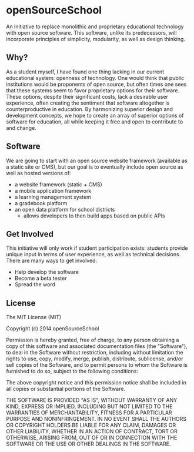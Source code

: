 # openSourceSchool

An initiative to replace monolithic and proprietary educational technology with open source software. This software, unlike its predecessors, will incorporate principles of simplicity, modularity, as well as design thinking.

## Why?

As a student myself, I have found one thing lacking in our current educational system: openness of technology. One would think that public institutions would be proponents of open source, but often times one sees that these systems seem to favor proprietary options for their software. These options, despite their significant costs, lack a desirable user experience, often creating the sentiment that software altogether is counterproductive in education. By harmonizing superior design and development concepts, we hope to create an array of superior options of software for education, all while keeping it free and open to contribute to and change.

## Software

We are going to start with an open source website framework (available as a static site or CMS), but our goal is to eventually include open source as well as hosted versions of:

- a website framework (static + CMS)
- a mobile application framework
- a learning management system
- a gradebook platform
- an open data platform for school districts
	- allows developers to then build apps based on public APIs

## Get Involved

This initiative will only work if student participation exists: students provide unique input in terms of user experience, as well as technical decisions. There are many ways to get involved:

* Help develop the software
* Become a beta tester
* Spread the word

## License

The MIT License (MIT)

Copyright (c) 2014 openSourceSchool

Permission is hereby granted, free of charge, to any person obtaining a copy
of this software and associated documentation files (the "Software"), to deal
in the Software without restriction, including without limitation the rights
to use, copy, modify, merge, publish, distribute, sublicense, and/or sell
copies of the Software, and to permit persons to whom the Software is
furnished to do so, subject to the following conditions:

The above copyright notice and this permission notice shall be included in
all copies or substantial portions of the Software.

THE SOFTWARE IS PROVIDED "AS IS", WITHOUT WARRANTY OF ANY KIND, EXPRESS OR
IMPLIED, INCLUDING BUT NOT LIMITED TO THE WARRANTIES OF MERCHANTABILITY,
FITNESS FOR A PARTICULAR PURPOSE AND NONINFRINGEMENT. IN NO EVENT SHALL THE
AUTHORS OR COPYRIGHT HOLDERS BE LIABLE FOR ANY CLAIM, DAMAGES OR OTHER
LIABILITY, WHETHER IN AN ACTION OF CONTRACT, TORT OR OTHERWISE, ARISING FROM,
OUT OF OR IN CONNECTION WITH THE SOFTWARE OR THE USE OR OTHER DEALINGS IN
THE SOFTWARE.
